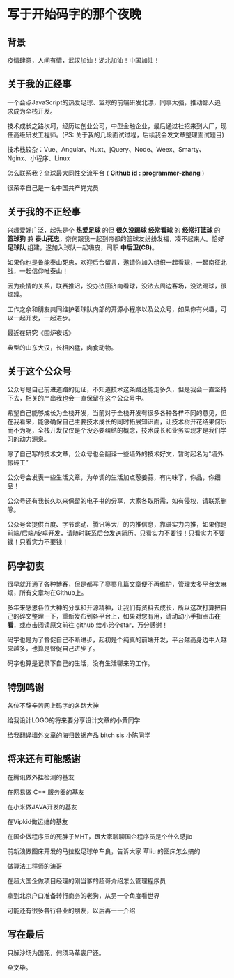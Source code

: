 # 写于开始码字的那个夜晚

## 背景
疫情肆意，人间有情，武汉加油！湖北加油！中国加油！

## 关于我的正经事
一个会点JavaScript的热爱足球、篮球的前端研发北漂，同事太强，推动鄙人追求成为全栈开发。

技术成长之路坎坷，经历过创业公司，中型金融企业，最后通过社招来到大厂，现任高级研发工程师。(PS: 关于我的几段面试过程，后续我会发文章整理面试题目)

技术栈较杂：Vue、Angular、Nuxt、jQuery、Node、Weex、Smarty、Nginx、小程序、Linux

怎么联系我？全球最大同性交流平台 ( **Github id : programmer-zhang** )

很荣幸自己是一名中国共产党党员

## 关于我的不正经事

兴趣爱好广泛，起先是个 **热爱足球** 的但 **很久没踢球** **经常看球** 的 **经常打篮球** 的 **篮球狗** 兼 **泰山死忠**，奈何跟我一起到帝都的篮球友纷纷发福，凑不起来人。恰好 **足球队** 组建，遂加入球队一起嗨皮，司职 **中后卫(CB)**。 

如果你也是鲁能泰山死忠，欢迎后台留言，邀请你加入组织一起看球，一起南征北战，一起信仰唯泰山！

因为疫情的关系，联赛推迟，没办法回济南看球，没法去周边客场，没法踢球，很烦躁。

工作之余和朋友共同维护着球队内部的开源小程序以及公众号，如果你有兴趣，可以一起开发，一起进步。

最近在研究《围炉夜话》

典型的山东大汉，长相凶猛，肉食动物。

## 关于这个公众号
公众号是自己前进道路的见证，不知道技术这条路还能走多久，但是我会一直坚持下去，相关的产出我也会一直保留在这个公众号中。

希望自己能够成长为全栈开发，当前对于全栈开发有很多各种各样不同的意见，但在我看来，能够确保自己主要技术成长的同时拓展知识面，让技术树开花结果何乐而不为呢，全栈开发仅仅是个没必要纠结的概念，技术成长和业务实现才是我们学习的动力源泉。

除了自己写的技术文章，公众号也会翻译一些墙外的技术好文，暂时起名为“墙外搬砖工”

公众号会发表一些生活文章，为单调的生活加点葱姜蒜，有内味了，你品，你细品！

公众号还有我长久以来保留的电子书的分享，大家各取所需，如有侵权，请联系删除。

公众号会提供百度、字节跳动、腾讯等大厂的内推信息，靠谱实力内推，如果你是前端/后端/安卓开发，请随时联系后台发送简历。只看实力不要钱！只看实力不要钱！只看实力不要钱！

## 码字初衷
很早就开通了各种博客，但是都写了寥寥几篇文章便不再维护，管理太多平台太麻烦，所有文章均在Github上。

多年来感恩各位大神的分享和开源精神，让我们有资料去成长，所以这次打算把自己的碎文整理一下，重新发布到各平台上，如果对您有用，请动动小手指点击**在看**，或点击阅读原文前往 github 给小弟个star，万分感谢！

码字也是为了督促自己不断进步，起初是个纯真的前端开发，平台越高身边牛人越来越多，也算是督促自己进步了。

码字也算是记录下自己的生活，没有生活哪来的工作。

## 特别鸣谢
各位不辞辛苦网上码字的各路大神

给我设计LOGO的将来要分享设计文章的小黄同学

给我翻译墙外文章的海归数据产品 bitch sis 小陈同学

## 将来还有可能感谢
在腾讯做外挂检测的基友

在网易做 C++ 服务器的基友

在小米做JAVA开发的基友

在Vipkid做运维的基友

在国企做程序员的死胖子MHT，跟大家聊聊国企程序员是个什么感jio

前新浪做图床开发的马拉松足球单车良，告诉大家 草liu 的图床怎么搞的

做算法工程师的涛哥

在超大国企做项目经理的刚当爹的超哥介绍怎么管理程序员

拿到北京户口准备转行商务的老狗，从另一个角度看世界

可能还有很多各行各业的朋友，以后再一一介绍

## 写在最后
只解沙场为国死，何须马革裹尸还。

全文毕。
